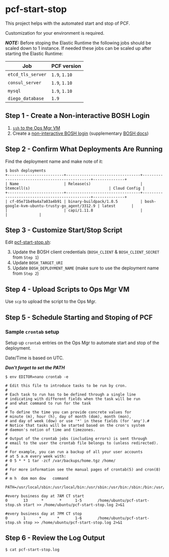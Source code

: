 # pcf-start-stop

This project helps with the automated start and stop of PCF.

Customization for your environment is required.

***NOTE:*** Before stoping the Elastic Runtime the following jobs should be scaled down to 1 instance.  If needed these jobs can be scaled up after starting the Elastic Runtime:

Job | PCF version
------------ | -------------
`etcd_tls_server` | `1.9`, `1.10`
`consul_server` | `1.9`, `1.10`
`mysql` | `1.9`, `1.10`
`diego_database` | `1.9`

## Step 1 - Create a Non-interactive BOSH Login

1. [`ssh` to the Ops Mgr VM](http://docs.pivotal.io/pivotalcf/1-9/customizing/trouble-advanced.html)
1. Create a [non-interactive BOSH  login](https://discuss.pivotal.io/hc/en-us/articles/221695507-How-to-log-on-BOSH-in-non-interactive-scripts-Internal-Article-)  (supplementary [BOSH docs](https://bosh.io/docs/director-users-uaa.html#client-login))

## Step 2 - Confirm What Deployments Are Running

Find the deployment name and make note of it:

```
$ bosh deployments
+-------------------------+---------------------------------+-----------------------------------------------+--------------+
| Name                    | Release(s)                      | Stemcell(s)                                   | Cloud Config |
+-------------------------+---------------------------------+-----------------------------------------------+--------------+
| cf-05e71b49a4a7a03a4b91 | binary-buildpack/1.0.5          | bosh-google-kvm-ubuntu-trusty-go_agent/3312.9 | latest       |
|                         | capi/1.11.8                     |                                               |              |

```
## Step 3 - Customize Start/Stop Script

Edit [pcf-start-stop.sh](./pcf-start-stop.sh):

3. Update the BOSH client credentials (`BOSH_CLIENT` & `BOSH_CLIENT_SECRET` from `Step 1`)
3. Update `BOSH_TARGET_URI`
3. Update `BOSH_DEPLOYMENT_NAME` (make sure to use the deployment name from `Step 2`)

## Step 4 - Upload Scripts to Ops Mgr VM

Use `scp` to upload the script to the Ops Mgr.

## Step 5 - Schedule Starting and Stoping of PCF

### Sample `crontab` setup

Setup up `crontab` entries on the Ops Mgr to automate start and stop of the deployment.

Date/Time is based on UTC.

***Don't forget to set the PATH***
```
$ env EDITOR=nano crontab -e

# Edit this file to introduce tasks to be run by cron.
#
# Each task to run has to be defined through a single line
# indicating with different fields when the task will be run
# and what command to run for the task
#
# To define the time you can provide concrete values for
# minute (m), hour (h), day of month (dom), month (mon),
# and day of week (dow) or use '*' in these fields (for 'any').#
# Notice that tasks will be started based on the cron's system
# daemon's notion of time and timezones.
#
# Output of the crontab jobs (including errors) is sent through
# email to the user the crontab file belongs to (unless redirected).
#
# For example, you can run a backup of all your user accounts
# at 5 a.m every week with:
# 0 5 * * 1 tar -zcf /var/backups/home.tgz /home/
#
# For more information see the manual pages of crontab(5) and cron(8)
#
# m h  dom mon dow   command

PATH=/usr/local/sbin:/usr/local/bin:/usr/sbin:/usr/bin:/sbin:/bin:/usr/games:/usr/local/games

#every business day at 7AM CT start
0       13      *       *      1-5       /home/ubuntu/pcf-start-stop.sh start >> /home/ubuntu/pcf-start-stop.log 2>&1

#every business day at 7PM CT stop
0       1      *       *       1-6       /home/ubuntu/pcf-start-stop.sh stop >> /home/ubuntu/pcf-start-stop.log 2>&1
```

## Step 6 - Review the Log Output

```
$ cat pcf-start-stop.log
```


